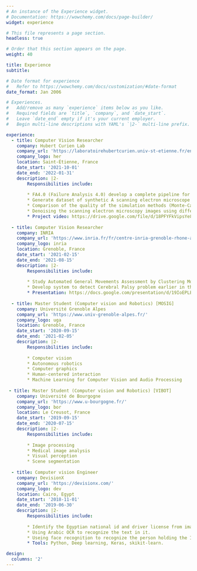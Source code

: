 ```yaml
---
# An instance of the Experience widget.
# Documentation: https://wowchemy.com/docs/page-builder/
widget: experience

# This file represents a page section.
headless: true

# Order that this section appears on the page.
weight: 40

title: Experience
subtitle:

# Date format for experience
#   Refer to https://wowchemy.com/docs/customization/#date-format
date_format: Jan 2006

# Experiences.
#   Add/remove as many `experience` items below as you like.
#   Required fields are `title`, `company`, and `date_start`.
#   Leave `date_end` empty if it's your current employer.
#   Begin multi-line descriptions with YAML's `|2-` multi-line prefix.

experience:
  - title: Computer Vision Researcher 
    company: Hubert Curien Lab 
    company_url: 'https://laboratoirehubertcurien.univ-st-etienne.fr/en/index.html'
    company_logo: her
    location: Saint-Étienne, France
    date_start: '2021-10-01'
    date_end: '2022-01-31'
    description: |2-
        Responsibilities include:
        
        * FA4.0 (Failure Analysis 4.0) develop a complete pipeline for failure diagnostic of electronic devices.
        * Generate dataset of synthetic A scanning electron microscope (SEM) images, with ground truth having a realistic geometry, associated with the experimental contexts of the project.
        * Comparison of the quality of the simulation methods (Monte-Carlo method and Deep Learning based methods).
        * Denoising the scanning electron microscopy images using different filters (NLM, Bilateral, Total variation (TV), BM3D).
        * Project video: https://drive.google.com/file/d/18PFYFkVipsYe8PayDIvoO_p-rS4A-o6m/viewAnalysing
        
  - title: Computer Vision Researcher 
    company: INRIA 
    company_url: 'https://www.inria.fr/fr/centre-inria-grenoble-rhone-alpes'
    company_logo: inria
    location: Grenoble, France
    date_start: '2021-02-15'
    date_end: '2021-08-15'
    description: |2-
        Responsibilities include:
        
        * Study Automated General Movements Assessment by Clustering Motion Words from Infants Motion Sequences.
        * Develop system to detect Cerebral Palsy problem earlier in the infant in age 3 -5 months.
        * Presentation: https://docs.google.com/presentation/d/19IoEPLEGcwnHSwsggvjPOdbwHHx-o-xr1gSOb-wvrA0/edit?usp=sharing
    
  - title: Master Student (Computer vision and Robotics) [MOSIG]
    company: Université Grenoble Alpes 
    company_url: 'https://www.univ-grenoble-alpes.fr/'
    company_logo: uga
    location: Grenoble, France
    date_start: '2020-09-15'
    date_end: '2021-02-05'
    description: |2-
        Responsibilities include:
        
        * Computer vision
        * Autonomous robotics
        * Computer graphics
        * Human-centered interaction
        * Machine Learning for Computer Vision and Audio Processing
 
 - title: Master Student (Computer vision and Robotics) [VIBOT] 
    company: Université de Bourgogne 
    company_url: 'https://www.u-bourgogne.fr/'
    company_logo: bor
    location: Le Creusot, France
    date_start: '2019-09-15'
    date_end: '2020-07-15'
    description: |2-
        Responsibilities include:
        
        * Image processing
        * Medical image analysis
        * Visual perception
        * Scene segmentation
  
  - title: Computer vision Engineer 
    company: DevisionX 
    company_url: 'https://devisionx.com/'
    company_logo: dev
    location: Cairo, Egypt
    date_start: '2018-11-01'
    date_end: '2019-06-30'
    description: |2-
        Responsibilities include:
                
        * Identify the Egyptian national id and driver license from images. 
        * Using Arabic OCR to recognize the text in it.
        * Useing face recognition to recognize the person holding the ID.
        * Tools: Python, Deep learning, Keras, skikit-learn.

design:
  columns: '2'
---
```

